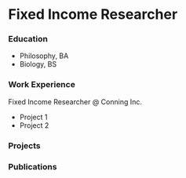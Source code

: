 # Fixed Income Researcher

### Education
- Philosophy, BA
- Biology, BS

### Work Experience
Fixed Income Researcher @ Conning Inc. 
- Project 1
- Project 2

### Projects


### Publications


